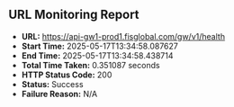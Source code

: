## URL Monitoring Report

- **URL:** https://api-gw1-prod1.fisglobal.com/gw/v1/health
- **Start Time:** 2025-05-17T13:34:58.087627
- **End Time:** 2025-05-17T13:34:58.438714
- **Total Time Taken:** 0.351087 seconds
- **HTTP Status Code:** 200
- **Status:** Success
- **Failure Reason:** N/A
